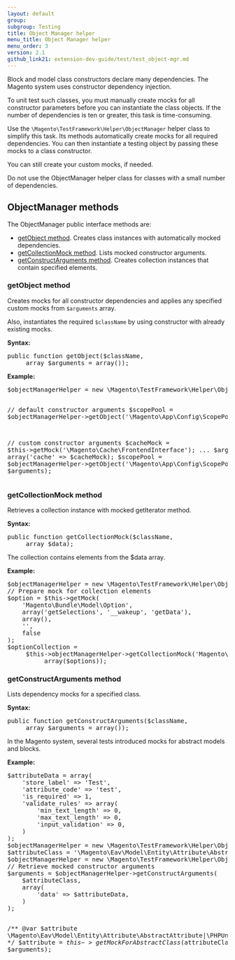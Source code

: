 ```yaml
---
layout: default
group:
subgroup: Testing
title: Object Manager helper
menu_title: Object Manager helper
menu_order: 3
version: 2.1
github_link21: extension-dev-guide/test/test_object-mgr.md
---
```


<p>Block and model class constructors declare many dependencies. The Magento system uses constructor dependency injection.</p>
<p>To unit test such classes, you must manually create mocks for all constructor parameters before you can instantiate the class objects. If the number of dependencies is ten or greater, this task is time-consuming.</p>
<p>Use the <code>\Magento\TestFramework\Helper\ObjectManager</code> helper class to simplify this task. Its methods automatically create mocks for all required dependencies. You can then instantiate a testing object by passing these mocks to a class constructor.</p>
<p>You can still create your custom mocks, if needed.</p>
<div class="bs-callout bs-callout-info" id="info">
   <p>Do not use the ObjectManager helper class for classes with a small number of dependencies.</p>
</div>
<h2 id="help">ObjectManager methods</h2>
<p>The ObjectManager public interface methods are:</p>
<ul>
   <li><a href="#getobject">getObject method</a>. Creates class instances with automatically mocked dependencies.</li>
   <li><a href="#getCollectionMock">getCollectionMock method</a>. Lists mocked constructor arguments.</li>
   <li><a href="#getConstructArguments">getConstructArguments method</a>. Creates collection instances that contain specified elements.</li>
</ul>
<h3 id="getobject">getObject method</h3>
<p>Creates mocks for all constructor dependencies and applies any specified custom mocks from <code>$arguments</code> array.</p>
<p>Also, instantiates the required <code>$className</code> by using constructor with already existing mocks.</p>
<p><b>Syntax:</b></p>
<pre>
public function getObject($className,
     array $arguments = array());
</pre>
<p><b>Example:</b></p>
<pre>
$objectManagerHelper = new \Magento\TestFramework\Helper\ObjectManager($this);

// default constructor arguments
$scopePool = $objectManagerHelper->getObject('\Magento\App\Config\ScopePool');

// custom constructor arguments
$cacheMock = $this->getMock('\Magento\Cache\FrontendInterface');
...
$arguments = array('cache' => $cacheMock);
$scopePool = $objectManagerHelper->getObject('\Magento\App\Config\ScopePool',
     $arguments);
</pre>

<h3 id="getCollectionMock">getCollectionMock method</h3>
<p>Retrieves a collection instance with mocked getIterator method.</p>
<p><b>Syntax:</b></p>
<pre>
public function getCollectionMock($className,
     array $data);
</pre>
<p>The collection contains elements from the $data array.</p>
<p><b>Example:</b></p>
<pre>
$objectManagerHelper = new \Magento\TestFramework\Helper\ObjectManager($this);
// Prepare mock for collection elements
$option = $this->getMock(
    'Magento\Bundle\Model\Option',
    array('getSelections', '__wakeup', 'getData'),
    array(),
    '',
    false
);
$optionCollection =
     $this->objectManagerHelper->getCollectionMock('Magento\Bundle\Model\Resource\Option\Collection',
          array($options));
</pre>
<h3 id="getConstructArguments">getConstructArguments method</h3>
<p>Lists dependency mocks for a specified class.</p>
<p><b>Syntax:</b></p>
<pre>
public function getConstructArguments($className,
     array $arguments = array());
</pre>
<p>In the Magento system, several tests introduced mocks for abstract models and blocks.</p>
<p><b>Example:</b></p>
<pre>
$attributeData = array(
    'store_label' => 'Test',
    'attribute_code' => 'test',
    'is_required' => 1,
    'validate_rules' => array(
        'min_text_length' => 0,
        'max_text_length' => 0,
        'input_validation' => 0,
    )
);
$objectManagerHelper = new \Magento\TestFramework\Helper\ObjectManager($this);
$attributeClass = '\Magento\Eav\Model\Entity\Attribute\AbstractAttribute';
$objectManagerHelper = new \Magento\TestFramework\Helper\ObjectManager($this);
// Retrieve mocked constructor arguments
$arguments = $objectManagerHelper->getConstructArguments(
    $attributeClass,
    array(
        'data' => $attributeData,
    )
);

/** @var $attribute \Magento\Eav\Model\Entity\Attribute\AbstractAttribute|\PHPUnit\Framework\MockObject\MockObject */
$attribute = $this->getMockForAbstractClass($attributeClass,
    $arguments);
</pre>
